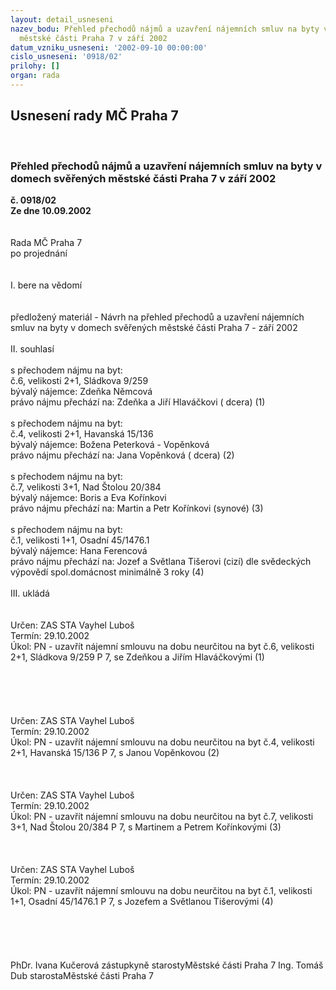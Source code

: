 ```yaml
---
layout: detail_usneseni
nazev_bodu: Přehled přechodů nájmů a uzavření nájemních smluv na byty v domech svěřených
  městské části Praha 7 v září 2002
datum_vzniku_usneseni: '2002-09-10 00:00:00'
cislo_usneseni: '0918/02'
prilohy: []
organ: rada
---
```

<div id="ucUsn_pList" class="usn">
	<span><h2>Usnesení rady MČ Praha 7 </h2>
<br></span><div class="standBody">
<span><h3>Přehled přechodů nájmů a uzavření nájemních smluv na byty v domech svěřených městské části Praha 7 v září 2002</h3></span><div class="center">
		<strong>č. 0918/02</strong><br>
	</div>
<div class="center">
		<strong>Ze dne 10.09.2002</strong><br><br>
	</div>
<br>Rada MČ Praha 7<br>po projednání<br><br><br>I.	bere na vědomí<br><br> <br>předložený materiál - Návrh na přehled přechodů a uzavření nájemních smluv na byty v domech svěřených městské části Praha 7 - září 2002<br><br>II.	souhlasí<br><br>s přechodem nájmu na byt:<br>č.6, velikosti 2+1, Sládkova 9/259<br>bývalý nájemce: Zdeňka Němcová<br>právo nájmu přechází na:   Zdeňka a Jiří Hlaváčkovi ( dcera)                                                          (1)<br><br>s přechodem nájmu na byt:<br>č.4, velikosti 2+1, Havanská 15/136<br>bývalý nájemce: Božena Peterková - Vopěnková<br>právo nájmu přechází na: Jana Vopěnková ( dcera)                                                                           (2)<br><br>s přechodem nájmu na byt: <br>č.7, velikosti  3+1, Nad Štolou 20/384<br>bývalý nájemce: Boris a Eva Kořínkovi<br>právo nájmu přechází na: Martin a Petr Kořínkovi (synové)                                                              (3)<br><br>s přechodem nájmu na byt:<br>č.1, velikosti 1+1, Osadní 45/1476.1<br>bývalý nájemce: Hana Ferencová<br>právo nájmu přechází na: Jozef  a Světlana Tišerovi (cizí) dle svědeckých výpovědí spol.domácnost minimálně 3 roky						                                                               (4)<br> <br>III.	ukládá <br><br> <br>Určen:	ZAS STA Vayhel Luboš<br>Termín: 29.10.2002<br>Úkol:	PN - uzavřít nájemní smlouvu na dobu neurčitou na byt č.6, velikosti 2+1, Sládkova 9/259 P 7,  se Zdeňkou a Jiřím Hlaváčkovými  (1)<br> <br><br> <br><br> <br>Určen:	ZAS STA Vayhel Luboš<br>Termín: 29.10.2002<br>Úkol:	PN - uzavřít nájemní smlouvu na dobu neurčitou na byt č.4, velikosti 2+1, Havanská 15/136 P 7, s Janou Vopěnkovou (2)<br> <br><br> <br>Určen:	ZAS STA Vayhel Luboš<br>Termín: 29.10.2002<br>Úkol:	PN - uzavřít nájemní smlouvu na dobu neurčitou na byt č.7, velikosti 3+1, Nad Štolou 20/384 P 7, s Martinem a Petrem Kořínkovými (3)<br> <br><br> <br>Určen:	ZAS STA Vayhel Luboš<br>Termín: 29.10.2002<br>Úkol:	PN - uzavřít nájemní smlouvu na dobu neurčitou na byt č.1, velikosti 1+1, Osadní 45/1476.1 P 7, s Jozefem a Světlanou Tišerovými (4)<br> <br><br> <br> <br>	<br>PhDr. Ivana Kučerová zástupkyně starostyMěstské části Praha 7	Ing. Tomáš Dub starostaMěstské části Praha 7<br>	<br><br>
</div>
</div>